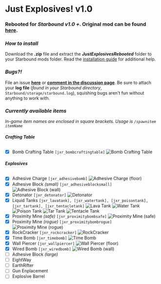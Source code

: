 # **Just Explosives!** v1.0
### Rebooted for *Starbound v1.0 +*. Original mod can be found [**here**](http://community.playstarbound.com/resources/just-explosives.1970/).

### **_How to install_**

Download the **.zip** file and extract the **_JustExplosivesRebooted_** folder to your Starbound mods folder. Read the [installation guide](http://community.playstarbound.com/threads/installing-mods-for-starbound-1-0.118081/) for additional help.

### **_Bugs?!_**

File an issue [**here**](https://github.com/jd-x/JustExplosivesRebooted/issues/new) or [**comment in the discussion page**](http://community.playstarbound.com/threads/justexplosives-rebooted.125826/). Be sure to attach your **log file** (_found in your Starbound directory_, `Starbound/storage/starbound.log`), squishing bugs aren't fun without anything to work with.

### **_Currently available items_**
*In-game item names are enclosed in square brackets. Usage is `/spawnitem itemName`*

###### **_Crafting Table_**
- [X] Bomb Crafting Table `[jxr_bombcraftingtable]` ![Bomb Crafting Table](http://i.imgur.com/3N6G3eU.gif)

###### **_Explosives_**
- [X] Adhesive Charge `[jxr_adhesivebomb]` ![Adhesive Charge (floor)](http://i.imgur.com/C75dEBd.gif)
- [X] Adhesive Block *(small)* `[jxr_adhesiveblocksmall]` ![Adhesive Block (wall)](http://i.imgur.com/yBjdEan.gif)
- [X] Detonator `[jxr_detonator]` ![Detonator](http://i.imgur.com/nif4TST.gif)
- [X] Liquid Tanks `[jxr_lavatank], [jxr_watertank], [jxr_poisontank], [jxr_tartank], [jxr_tentacletank]` ![Lava Tank](http://i.imgur.com/aOha3mX.gif) ![Water Tank](http://i.imgur.com/QyQOkaO.gif) ![Poison Tank](http://i.imgur.com/jZNiXi8.gif) ![Tar Tank](http://i.imgur.com/r9UavrA.gif) ![Tentacle Tank](http://i.imgur.com/hc4xf5k.gif)
- [X] Proximity Mine *(safe)*  `[jxr_proximitybombsafe]` ![Proximity Mine (safe)](http://i.imgur.com/lstBbfA.gif)
- [X] Proximity Mine *(rogue)*  `[jxr_proximitybombrogue]` ![Proximity Mine (rogue)](http://i.imgur.com/ITM15eH.gif)
- [X] RockCracker `[jxr_rockcracker]` ![RockCracker](http://i.imgur.com/op7jid3.gif)
- [X] Time Bomb `[jxr_timebomb]` ![Time Bomb](http://i.imgur.com/MzSjbmf.gif)
- [X] Wall Piercer `[jxr_wallpiercer]` ![Wall Piercer (floor)](http://i.imgur.com/H3hNRpr.gif)
- [X] Wired Bomb `[jxr_wiredbomb]` ![Wired Bomb (wall)](http://i.imgur.com/Kqg6XRQ.gif)
- [ ] Adhesive Block *(large)*
- [ ] EightWay
- [ ] EarthRifter
- [ ] Gun Enplacement
- [ ] Explosive Barrel

